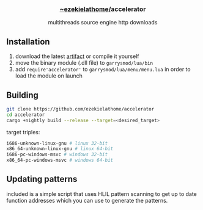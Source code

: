 <div align="center">
  <h3><a href="https://github.com/ezekielathome">
    ~ezekielathome/</a>accelerator
  </h3>
multithreads source engine http downloads
</div>

## Installation
1. download the latest [artifact](https://nightly.link/ezekielathome/accelerator/workflows/ci/trunk?preview) or compile it yourself
2. move the binary module (.dll file) to `garrysmod/lua/bin`  
3. add `require'accelerator'` to `garrysmod/lua/menu/menu.lua` in order to load the module on launch
## Building
```sh
git clone https://github.com/ezekielathome/accelerator
cd accelerator
cargo +nightly build --release --target=<desired_target>
```

target triples:
```sh
i686-unknown-linux-gnu # linux 32-bit
x86_64-unknown-linux-gnu # linux 64-bit
i686-pc-windows-msvc # windows 32-bit
x86_64-pc-windows-msvc # windows 64-bit
```

## Updating patterns
included is a simple script that uses HLIL pattern scanning to get up to date function addresses which you can use to generate the patterns.
